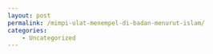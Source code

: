 ```yaml
---
layout: post
permalink: /mimpi-ulat-menempel-di-badan-menurut-islam/
categories:
    - Uncategorized
---
```


